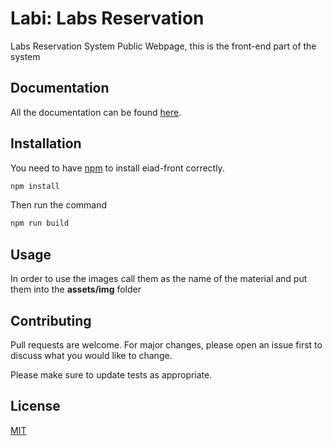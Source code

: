# Labi: Labs Reservation
 Labs Reservation System Public Webpage, this is the front-end part of the system

## Documentation
All the documentation can be found [here](https://docs.google.com/document/d/14R27qIBK8IPwNlxRQFgBW2pLaYtcVrcY88GZDi_fSEc/edit#). 

## Installation

You need to have [npm](https://www.npmjs.com/package/download) to install eiad-front correctly.

```bash
npm install
```

Then run the command

```bash
npm run build
```

## Usage
In order to use the images call them as the name of the material and put them into the **assets/img** folder

## Contributing
Pull requests are welcome. For major changes, please open an issue first to discuss what you would like to change.

Please make sure to update tests as appropriate.

## License
[MIT](https://choosealicense.com/licenses/mit/)
